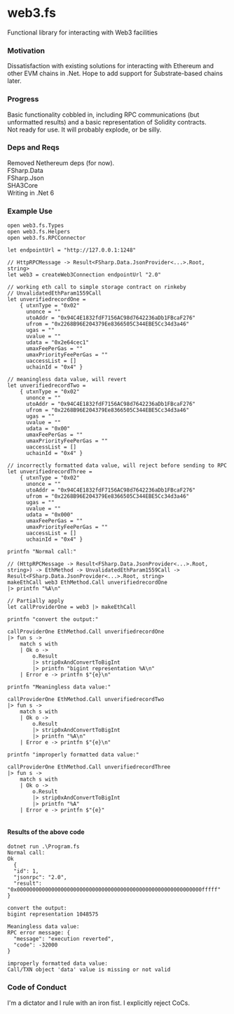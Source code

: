 # web3.fs
Functional library for interacting with Web3 facilities

### Motivation

Dissatisfaction with existing solutions for interacting with Ethereum and other EVM chains in .Net. Hope to add support for Substrate-based chains later.

### Progress

Basic functionality cobbled in, including RPC communications (but unformatted results) and a basic representation of Solidity contracts.  
Not ready for use. It will probably explode, or be silly. 

### Deps and Reqs

Removed Nethereum deps (for now).  
FSharp.Data  
FSharp.Json  
SHA3Core  
Writing in .Net 6  

### Example Use

```
open web3.fs.Types
open web3.fs.Helpers
open web3.fs.RPCConnector

let endpointUrl = "http://127.0.0.1:1248"

// HttpRPCMessage -> Result<FSharp.Data.JsonProvider<...>.Root, string>
let web3 = createWeb3Connection endpointUrl "2.0"

// working eth call to simple storage contract on rinkeby
// UnvalidatedEthParam1559Call
let unverifiedrecordOne =
    { utxnType = "0x02"
      unonce = ""
      utoAddr = "0x94C4E1832fdF7156AC98d7642236aDb1FBcaF276"
      ufrom = "0x2268B96E204379Ee8366505C344EBE5Cc34d3a46"
      ugas = ""
      uvalue = ""
      udata = "0x2e64cec1"
      umaxFeePerGas = ""
      umaxPriorityFeePerGas = ""
      uaccessList = []
      uchainId = "0x4" }

// meaningless data value, will revert
let unverifiedrecordTwo =
    { utxnType = "0x02"
      unonce = ""
      utoAddr = "0x94C4E1832fdF7156AC98d7642236aDb1FBcaF276"
      ufrom = "0x2268B96E204379Ee8366505C344EBE5Cc34d3a46"
      ugas = ""
      uvalue = ""
      udata = "0x00"
      umaxFeePerGas = ""
      umaxPriorityFeePerGas = ""
      uaccessList = []
      uchainId = "0x4" }

// incorrectly formatted data value, will reject before sending to RPC
let unverifiedrecordThree =
    { utxnType = "0x02"
      unonce = ""
      utoAddr = "0x94C4E1832fdF7156AC98d7642236aDb1FBcaF276"
      ufrom = "0x2268B96E204379Ee8366505C344EBE5Cc34d3a46"
      ugas = ""
      uvalue = ""
      udata = "0x000"
      umaxFeePerGas = ""
      umaxPriorityFeePerGas = ""
      uaccessList = []
      uchainId = "0x4" }

printfn "Normal call:"

// (HttpRPCMessage -> Result<FSharp.Data.JsonProvider<...>.Root, string>) -> EthMethod -> UnvalidatedEthParam1559Call -> Result<FSharp.Data.JsonProvider<...>.Root, string>
makeEthCall web3 EthMethod.Call unverifiedrecordOne
|> printfn "%A\n"

// Partially apply
let callProviderOne = web3 |> makeEthCall

printfn "convert the output:"

callProviderOne EthMethod.Call unverifiedrecordOne
|> fun s ->
    match s with
    | Ok o ->
        o.Result
        |> strip0xAndConvertToBigInt
        |> printfn "bigint representation %A\n"
    | Error e -> printfn $"{e}\n"

printfn "Meaningless data value:"

callProviderOne EthMethod.Call unverifiedrecordTwo
|> fun s ->
    match s with
    | Ok o ->
        o.Result
        |> strip0xAndConvertToBigInt
        |> printfn "%A\n"
    | Error e -> printfn $"{e}\n"

printfn "improperly formatted data value:"

callProviderOne EthMethod.Call unverifiedrecordThree
|> fun s ->
    match s with
    | Ok o ->
        o.Result
        |> strip0xAndConvertToBigInt
        |> printfn "%A"
    | Error e -> printfn $"{e}"


```
#### Results of the above code

```
dotnet run .\Program.fs
Normal call:
Ok
  {
  "id": 1,
  "jsonrpc": "2.0",
  "result": "0x00000000000000000000000000000000000000000000000000000000000fffff"
}

convert the output:
bigint representation 1048575

Meaningless data value:
RPC error message: {
  "message": "execution reverted",
  "code": -32000
}

improperly formatted data value:
Call/TXN object 'data' value is missing or not valid
```

### Code of Conduct

I'm a dictator and I rule with an iron fist. I explicitly reject CoCs.
